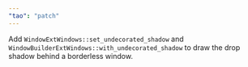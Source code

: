 ```yaml
---
"tao": "patch"
---
```


Add `WindowExtWindows::set_undecorated_shadow` and `WindowBuilderExtWindows::with_undecorated_shadow` to draw the drop shadow behind a borderless window.